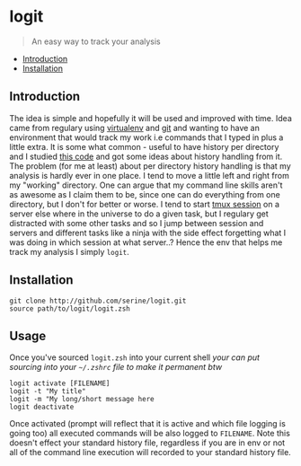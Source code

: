 # logit

> An easy way to track your analysis

- [Introduction](#introduction)
- [Installation](#installation)

## Introduction

The idea is simple and hopefully it will be used and improved with time. Idea came from regulary using [virtualenv](https://virtualenv.pypa.io/en/stable/) and [git](https://git-scm.com/) and wanting to have an environment that would track my work i.e commands that I typed in plus a little extra. It is some what common - useful to have history per directory and I studied [this code](https://github.com/jimhester/per-directory-history) and got some ideas about history handling from it. The problem (for me at least) about per directory history handling is that my analysis is hardly ever in one place. I tend to move a little left and right from my "working" directory. One can argue that my command line skills aren't as awesome as I claim them to be, since one can do everything from one directory, but I don't for better or worse. I tend to start [tmux session](https://tmux.github.io/) on a server else where in the universe to do a given task, but I regulary get distracted with some other tasks and so I jump between session and servers and different tasks like a ninja with the side effect forgetting what I was doing in which session at what server..? Hence the env that helps me track my analysis I simply `logit`.  

## Installation

```
git clone http://github.com/serine/logit.git
source path/to/logit/logit.zsh
```

## Usage

Once you've sourced `logit.zsh` into your current shell
_your can put sourcing into your `~/.zshrc` file to make it permanent btw_

```
logit activate [FILENAME]
logit -t "My title" 
logit -m "My long/short message here
logit deactivate
```

Once activated (prompt will reflect that it is active and which file logging is going too) all executed commands will be also logged to `FILENAME`. Note this doesn't effect your standard history file, regardless if you are in env or not all of the command line execution will recorded to your standard history file.

